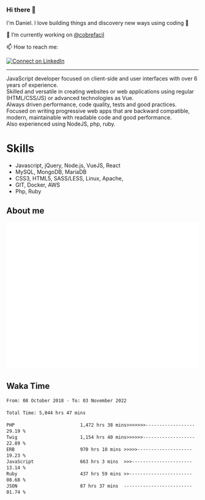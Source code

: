 ### Hi there 👋

I'm Daniel. I love building things and discovery new ways using coding :raised_hands: 

🔭 I’m currently working on [@cobrefacil](https://www.cobrefacil.com.br/)

📫 How to reach me:

[![Connect on LinkedIn](https://img.shields.io/badge/--linkedin?label=LinkedIn&logo=LinkedIn&style=social)](https://www.linkedin.com/in/daniel-cerverizzo/)

---

JavaScript developer focused on client-side and user interfaces with over 6 years of experience.  
Skilled and versatile in creating websites or web applications using regular (HTML/CSS/JS) or advanced technologies as Vue.  
Always driven performance, code quality, tests and good practices.  
 Focused on writing progressive web apps that are backward compatible, modern, maintainable with readable code and good performance.  
Also experienced using NodeJS, php, ruby. 


# Skills

 - Javascript, jQuery, Node.js, VueJS, React
 - MySQL, MongoDB, MariaDB    
 - CSS3, HTML5, SASS/LESS,  Linux, Apache,
 - GIT, Docker, AWS
 - Php, Ruby

## About me

![Metrics](/github-metrics.svg)

## Waka Time

<!--START_SECTION:waka-->

```text
From: 08 October 2018 - To: 03 November 2022

Total Time: 5,044 hrs 47 mins

PHP                        1,472 hrs 38 mins>>>>>>>------------------   29.19 %
Twig                       1,154 hrs 40 mins>>>>>>-------------------   22.89 %
ERB                        970 hrs 10 mins >>>>>--------------------   19.23 %
JavaScript                 663 hrs 3 mins  >>>----------------------   13.14 %
Ruby                       437 hrs 59 mins >>-----------------------   08.68 %
JSON                       87 hrs 37 mins  -------------------------   01.74 %
```

<!--END_SECTION:waka-->

